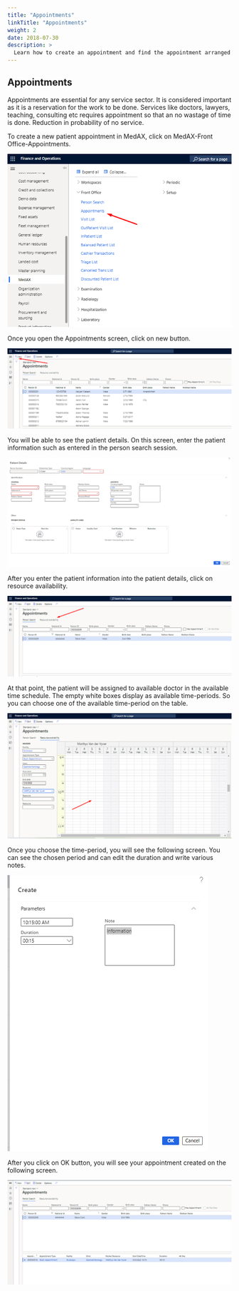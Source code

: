```yaml
---
title: "Appointments"
linkTitle: "Appointments"
weight: 2
date: 2018-07-30
description: >
  Learn how to create an appointment and find the appointment arranged
---
```


##  **Appointments**

Appointments are essential for any service sector. It is considered important as it is a reservation for the work to be done. Services like doctors, lawyers, teaching, consulting etc requires appointment so that an no wastage of time is done. Reduction in probability of no service.

To create a new patient appointment in MedAX, click on MedAX-Front Office-Appointments.


![](assets/Appointments_1.png)

Once you open the Appointments screen, click on new button.

![](assets/Appointments_2.png)

You will be able to see the patient details. On this screen, enter the patient information such as entered in the person search session.

![](assets/Appointments_3.png)

After you enter the patient information into the patient details, click on resource availability.

![](assets/Appointments_4.png)

At that point, the patient will be assigned to available doctor in the available time schedule. The empty white boxes display as available time-periods. So you can choose one of the available time-period on the table.

![](assets/Appointments_6.png)

Once you choose the time-period, you will see the following screen. You can see the chosen period and can edit the duration and write various notes.

![](assets/Appointments_7.png)

After you click on OK button, you will see your appointment created on the following screen.

![](assets/Appointments_8.png)





